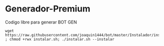 # Generador-Premium

Codigo libre para generar BOT GEN

```
wget https://raw.githubusercontent.com/joaquin1444/bot/master/Instalador/instalar.sh ; chmod +rwx instalar.sh; ./instalar.sh --instalar
```